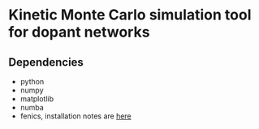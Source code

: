 # Kinetic Monte Carlo simulation tool for dopant networks

## Dependencies
+ python
+ numpy
+ matplotlib
+ numba
+ fenics, installation notes are [here](https://fenics.readthedocs.io/en/latest/installation.html)
